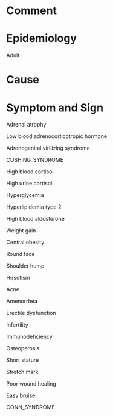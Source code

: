# Comment

# Epidemiology

Adult

# Cause

# Symptom and Sign

Adrenal atrophy

Low blood adrenocorticotropic hormone

Adrenogenital virilizing syndrome

CUSHING_SYNDROME

High blood cortisol

High urine cortisol

Hyperglycemia

Hyperlipidemia type 2

High blood aldosterone

Weight gain

Central obesity

Round face

Shoulder hump

Hirsutism

Acne

Amenorrhea

Erectile dysfunction

Infertility

Immunodeficiency

Osteoperosis

Short stature

Stretch mark

Poor wound healing

Easy bruise

CONN_SYNDROME
